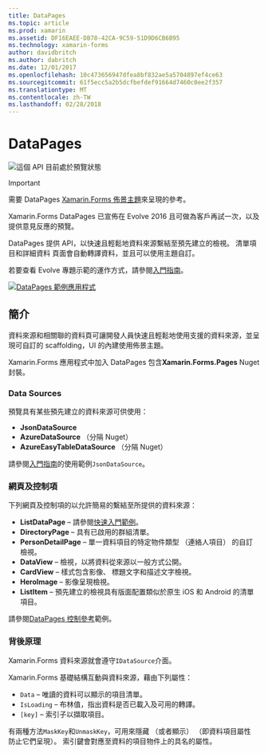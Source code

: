 ```yaml
---
title: DataPages
ms.topic: article
ms.prod: xamarin
ms.assetid: DF16EAEE-DB78-42CA-9C59-51D9D6CB6B95
ms.technology: xamarin-forms
author: davidbritch
ms.author: dabritch
ms.date: 12/01/2017
ms.openlocfilehash: 10c473656947dfea8bf832ae5a5704897ef4ce63
ms.sourcegitcommit: 61f5ecc5a2b5dcfbefdef91664d7460c0ee2f357
ms.translationtype: MT
ms.contentlocale: zh-TW
ms.lasthandoff: 02/28/2018
---
```

# <a name="datapages"></a>DataPages

![](~/media/shared/preview.png "這個 API 目前處於預覽狀態")

> [!IMPORTANT]
> 需要 DataPages [Xamarin.Forms 佈景主題](~/xamarin-forms/user-interface/themes/index.md)來呈現的參考。

Xamarin.Forms DataPages 已宣佈在 Evolve 2016 且可做為客戶再試一次，以及提供意見反應的預覽。

DataPages 提供 API，以快速且輕鬆地資料來源繫結至預先建立的檢視。 清單項目和詳細資料 頁面會自動轉譯資料，並且可以使用主題自訂。

若要查看 Evolve 專題示範的運作方式，請參閱[入門指南](get-started.md)。

[ ![](images/demo-sml.png "DataPages 範例應用程式")](images/demo.png "DataPages 範例應用程式")

## <a name="introduction"></a>簡介

資料來源和相關聯的資料頁可讓開發人員快速且輕鬆地使用支援的資料來源，並呈現可自訂的 scaffolding，UI 的內建使用佈景主題。

Xamarin.Forms 應用程式中加入 DataPages 包含**Xamarin.Forms.Pages** Nuget 封裝。

### <a name="data-sources"></a>Data Sources

預覽具有某些預先建立的資料來源可供使用：

* **JsonDataSource**
* **AzureDataSource** （分隔 Nuget）
* **AzureEasyTableDataSource** （分隔 Nuget）

請參閱[入門指南](get-started.md)的使用範例`JsonDataSource`。


### <a name="pages--controls"></a>網頁及控制項

下列網頁及控制項的以允許簡易的繫結至所提供的資料來源：

* **ListDataPage** – 請參閱[快速入門範例](get-started.md)。
* **DirectoryPage** – 具有已啟用的群組清單。
* **PersonDetailPage** – 單一資料項目的特定物件類型 （連絡人項目） 的自訂檢視。
* **DataView** – 檢視，以將資料從來源以一般方式公開。
* **CardView** – 樣式包含影像、 標題文字和描述文字檢視。
* **HeroImage** – 影像呈現檢視。
* **ListItem** – 預先建立的檢視具有版面配置類似於原生 iOS 和 Android 的清單項目。

請參閱[DataPages 控制參考](controls.md)範例。



### <a name="under-the-hood"></a>背後原理

Xamarin.Forms 資料來源就會遵守`IDataSource`介面。

Xamarin.Forms 基礎結構互動與資料來源，藉由下列屬性：

* `Data` – 唯讀的資料可以顯示的項目清單。
* `IsLoading` – 布林值，指出資料是否已載入及可用的轉譯。
* `[key]` – 索引子以擷取項目。

有兩種方法`MaskKey`和`UnmaskKey`，可用來隱藏 （或者顯示） （即資料項目屬性 防止它們呈現）。
索引鍵會對應至資料的項目物件上的具名的屬性。

